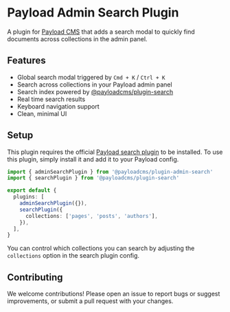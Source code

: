 # Payload Admin Search Plugin

A plugin for [Payload CMS](https://payloadcms.com) that adds a search modal to quickly find documents across collections in the admin panel.

## Features

- Global search modal triggered by `Cmd + K` / `Ctrl + K`
- Search across collections in your Payload admin panel
- Search index powered by [@payloadcms/plugin-search](https://www.npmjs.com/package/@payloadcms/plugin-search)
- Real time search results
- Keyboard navigation support
- Clean, minimal UI

## Setup

This plugin requires the official [Payload search plugin](https://payloadcms.com/docs/plugins/search) to be installed. To use this plugin, simply install it and add it to your Payload config.

```ts
import { adminSearchPlugin } from '@payloadcms/plugin-admin-search'
import { searchPlugin } from '@payloadcms/plugin-search'

export default {
  plugins: [
    adminSearchPlugin({}),
    searchPlugin({
      collections: ['pages', 'posts', 'authors'],
    }),
  ],
}
```

You can control which collections you can search by adjusting the `collections` option in the search plugin config.

## Contributing

We welcome contributions! Please open an issue to report bugs or suggest improvements, or submit a pull request with your changes.
